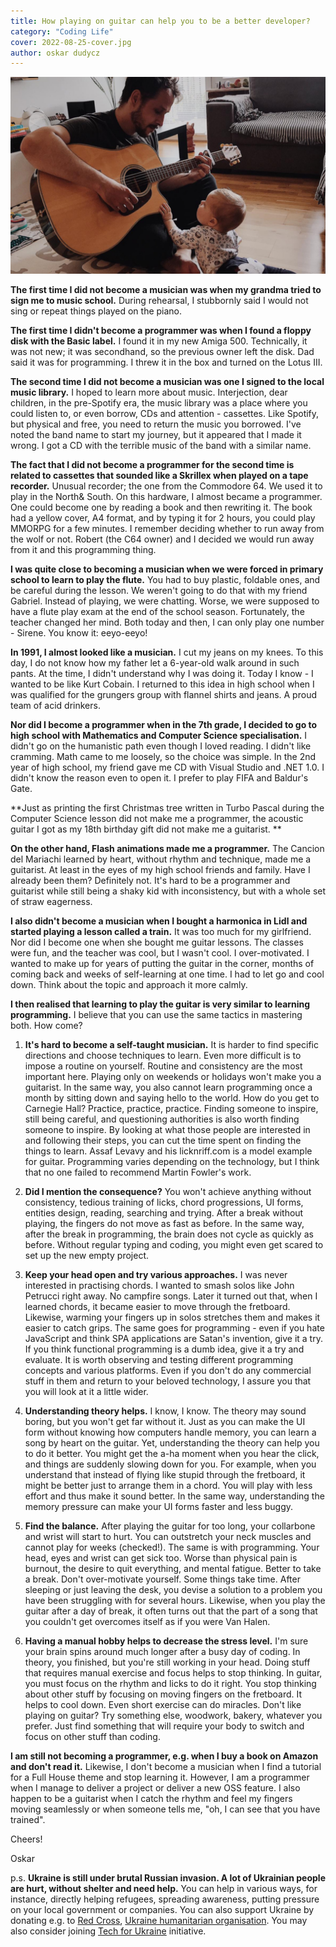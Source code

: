 ```yaml
---
title: How playing on guitar can help you to be a better developer?
category: "Coding Life"
cover: 2022-08-25-cover.jpg
author: oskar dudycz
---
```


![cover](2022-08-25-cover.jpg)

**The first time I did not become a musician was when my grandma tried to sign me to music school.** During rehearsal, I stubbornly said I would not sing or repeat things played on the piano.

**The first time I didn't become a programmer was when I found a floppy disk with the Basic label.** I found it in my new Amiga 500. Technically, it was not new; it was secondhand, so the previous owner left the disk. Dad said it was for programming. I threw it in the box and turned on the Lotus III.

**The second time I did not become a musician was one I signed to the local music library.** I hoped to learn more about music. Interjection, dear children, in the pre-Spotify era, the music library was a place where you could listen to, or even borrow, CDs and attention - cassettes. Like Spotify, but physical and free, you need to return the music you borrowed. I've noted the band name to start my journey, but it appeared that I made it wrong. I got a CD with the terrible music of the band with a similar name.

**The fact that I did not become a programmer for the second time is related to cassettes that sounded like a Skrillex when played on a tape recorder.** Unusual recorder; the one from the Commodore 64. We used it to play in the North& South. On this hardware, I almost became a programmer. One could become one by reading a book and then rewriting it. The book had a yellow cover, A4 format, and by typing it for 2 hours, you could play MMORPG for a few minutes. I remember deciding whether to run away from the wolf or not. Robert (the C64 owner) and I decided we would run away from it and this programming thing.

**I was quite close to becoming a musician when we were forced in primary school to learn to play the flute.** You had to buy plastic, foldable ones, and be careful during the lesson. We weren't going to do that with my friend Gabriel. Instead of playing, we were chatting. Worse, we were supposed to have a flute play exam at the end of the school season. Fortunately, the teacher changed her mind. Both today and then, I can only play one number - Sirene. You know it: eeyo-eeyo!

**In 1991, I almost looked like a musician.** I cut my jeans on my knees. To this day, I do not know how my father let a 6-year-old walk around in such pants. At the time, I didn't understand why I was doing it. Today I know - I wanted to be like Kurt Cobain. I returned to this idea in high school when I was qualified for the grungers group with flannel shirts and jeans. A proud team of acid drinkers.

**Nor did I become a programmer when in the 7th grade, I decided to go to high school with Mathematics and Computer Science specialisation.** I didn't go on the humanistic path even though I loved reading. I didn't like cramming. Math came to me loosely, so the choice was simple. In the 2nd year of high school, my friend gave me CD with Visual Studio and .NET 1.0. I didn't know the reason even to open it. I prefer to play FIFA and Baldur's Gate.

**Just as printing the first Christmas tree written in Turbo Pascal during the Computer Science lesson did not make me a programmer, the acoustic guitar I got as my 18th birthday gift did not make me a guitarist. **

**On the other hand, Flash animations made me a programmer.** The Cancion del Mariachi learned by heart, without rhythm and technique, made me a guitarist. At least in the eyes of my high school friends and family. Have I already been them? Definitely not. It's hard to be a programmer and guitarist while still being a shaky kid with inconsistency, but with a whole set of straw eagerness.

**I also didn't become a musician when I bought a harmonica in Lidl and started playing a lesson called a train.** It was too much for my girlfriend. Nor did I become one when she bought me guitar lessons. The classes were fun, and the teacher was cool, but I wasn't cool. I over-motivated. I wanted to make up for years of putting the guitar in the corner, months of coming back and weeks of self-learning at one time. I had to let go and cool down. Think about the topic and approach it more calmly.

**I then realised that learning to play the guitar is very similar to learning programming.** I believe that you can use the same tactics in mastering both. How come?

1. **It's hard to become a self-taught musician.** It is harder to find specific directions and choose techniques to learn. Even more difficult is to impose a routine on yourself. Routine and consistency are the most important here. Playing only on weekends or holidays won't make you a guitarist. In the same way, you also cannot learn programming once a month by sitting down and saying hello to the world. How do you get to Carnegie Hall? Practice, practice, practice. Finding someone to inspire, still being careful, and questioning authorities is also worth finding someone to inspire. By looking at what those people are interested in and following their steps, you can cut the time spent on finding the things to learn. Assaf Levavy and his licknriff.com is a model example for guitar. Programming varies depending on the technology, but I think that no one failed to recommend Martin Fowler's work.

2. **Did I mention the consequence?** You won't achieve anything without consistency, tedious training of licks, chord progressions, UI forms, entities design, reading, searching and trying. After a break without playing, the fingers do not move as fast as before. In the same way, after the break in programming, the brain does not cycle as quickly as before. Without regular typing and coding, you might even get scared to set up the new empty project.

3. **Keep your head open and try various approaches.** I was never interested in practising chords. I wanted to smash solos like John Petrucci right away. No campfire songs. Later it turned out that, when I learned chords, it became easier to move through the fretboard. Likewise, warming your fingers up in solos stretches them and makes it easier to catch grips. The same goes for programming - even if you hate JavaScript and think SPA applications are Satan's invention, give it a try. If you think functional programming is a dumb idea, give it a try and evaluate. It is worth observing and testing different programming concepts and various platforms. Even if you don't do any commercial stuff in them and return to your beloved technology, I assure you that you will look at it a little wider.

4. **Understanding theory helps.** I know, I know. The theory may sound boring, but you won't get far without it. Just as you can make the UI form without knowing how computers handle memory, you can learn a song by heart on the guitar. Yet, understanding the theory can help you to do it better. You might get the a-ha moment when you hear the click, and things are suddenly slowing down for you. For example, when you understand that instead of flying like stupid through the fretboard, it might be better just to arrange them in a chord. You will play with less effort and thus make it sound better. In the same way, understanding the memory pressure can make your UI forms faster and less buggy.

5. **Find the balance.** After playing the guitar for too long, your collarbone and wrist will start to hurt. You can outstretch your neck muscles and cannot play for weeks (checked!). The same is with programming. Your head, eyes and wrist can get sick too. Worse than physical pain is burnout, the desire to quit everything, and mental fatigue. Better to take a break. Don't over-motivate yourself. Some things take time. After sleeping or just leaving the desk, you devise a solution to a problem you have been struggling with for several hours. Likewise, when you play the guitar after a day of break, it often turns out that the part of a song that you couldn't get overcomes itself as if you were Van Halen.

6. **Having a manual hobby helps to decrease the stress level.** I'm sure your brain spins around much longer after a busy day of coding. In theory, you finished, but you're still working in your head. Doing stuff that requires manual exercise and focus helps to stop thinking. In guitar, you must focus on the rhythm and licks to do it right. You stop thinking about other stuff by focusing on moving fingers on the fretboard. It helps to cool down. Even short exercise can do miracles. Don't like playing on guitar? Try something else, woodwork, bakery, whatever you prefer. Just find something that will require your body to switch and focus on other stuff than coding.

**I am still not becoming a programmer, e.g. when I buy a book on Amazon and don't read it.** Likewise, I don't become a musician when I find a tutorial for a Full House theme and stop learning it. However, I am a programmer when I manage to deliver a project or deliver a new OSS feature. I also happen to be a guitarist when I catch the rhythm and feel my fingers moving seamlessly or when someone tells me, "oh, I can see that you have trained".

Cheers!

Oskar

p.s. **Ukraine is still under brutal Russian invasion. A lot of Ukrainian people are hurt, without shelter and need help.** You can help in various ways, for instance, directly helping refugees, spreading awareness, putting pressure on your local government or companies. You can also support Ukraine by donating e.g. to [Red Cross](https://www.icrc.org/en/donate/ukraine), [Ukraine humanitarian organisation](https://savelife.in.ua/en/donate/). You may also consider joining [Tech for Ukraine](https://techtotherescue.org/tech/tech-for-ukraine) initiative.
